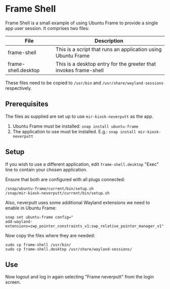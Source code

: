 # Frame Shell

Frame Shell is a small example of using Ubuntu Frame to provide a single
app user session. It comprises two files:

File | Description
--|--
frame-shell | This is a script that runs an application using Ubuntu Frame
frame-shell.desktop | This is a desktop entry for the greeter that invokes frame-shell

These files need to be copied to `/usr/bin` and `/usr/share/wayland-sessions` respectively.

## Prerequisites

The files as supplied are set up to use `mir-kiosk-neverputt` as the app.

1. Ubuntu Frame must be installed: `snap install ubuntu-frame`
2. The application to use must be installed. E.g.: `snap install mir-kiosk-neverputt`

## Setup

If you wish to use a different application, edit `frame-shell.desktop` "Exec"
line to contain your chosen application.

Ensure that both are configured with all plugs connected:

```
/snap/ubuntu-frame/current/bin/setup.sh
/snap/mir-kiosk-neverputt/current/bin/setup.sh
```

Also, neverputt uses some additional Wayland extensions we need to enable in
Ubuntu Frame:

```
snap set ubuntu-frame config="
add-wayland-extensions=zwp_pointer_constraints_v1:zwp_relative_pointer_manager_v1"
```

Now copy the files where they are needed:

```
sudo cp frame-shell /usr/bin/
sudo cp frame-shell.desktop /usr/share/wayland-sessions/
```

## Use

Now logout and log in again selecting "Frame neverputt" from the login screen.
